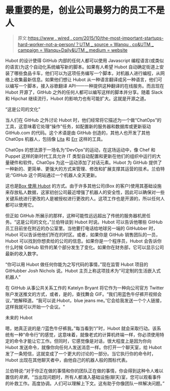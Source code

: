 # 最重要的是，创业公司最努力的员工不是人

> 原文:[https://www . wired . com/2015/10/the-most-important-startups-hard-worker-not-a-person/？UTM _ source = Wanqu . co&UTM _ campaign = Wanqu+Daily&UTM _ medium = website](https://www.wired.com/2015/10/the-most-important-startups-hardest-worker-isnt-a-person/?utm_source=wanqu.co&utm_campaign=Wanqu+Daily&utm_medium=website)

Hubot 的设计使得 GitHub 内部的任何人都可以使用 Javascript 编程语言(或类似的语言)为这个自动化系统编写新的脚本。如果有人希望 Hubot 自动确定街道上安装了哪些食品卡车，他们可以为这项任务编写一个脚本，对机器人进行编程，从网络上收集最新信息。如果他们想让 Hubot 从一种语言翻译成另一种语言，他们可以编写一个脚本，接入谷歌翻译 API——一种提供这种翻译的在线服务。而且现在 Hubot 开源了，GitHub 之外的任何人都可以编写这样的脚本并分享。随着 Slack 和 Hipchat 继续流行，Hubot 的影响力也有可能扩大。这就是开源之道。

“这是公司的文化”

当人们在 GitHub 之外讨论 Hubot 时，他们经常将它描述为一个做“ChatOps”的工具，这意味着它处理“操作”任务，如配置新的服务器和数据库或更新驱动 GitHub.com 的代码。这个术语是由 GitHub 创造的，其他人也开发了其他 ChatOps 机器人，包括像 [Lita](https://www.lita.io/) 和 [Err](http://errbot.net/) 这样的工具。

ChatOps 的想法源于一场名为“DevOps”的运动，在这场运动中，像 Chef 和 Puppet 这样的新时代工具允许 IT 类型自动配置和更新在他们的组织中运行的大量硬件和软件。ChatOps 为这一运动添加了对话元素。Hubot 为 GitHub 提供了一种新的、更简单、更强大的方式来管理、修改和扩展支撑其运营的技术。兰伯特说:“GitHub 这个网站通过一个机器人全天更新。

这也是[Box 使用 Hubot](http://Ops:%20https://www.box.com/blog/securing-chatops-enable-devops/) 的方式。由于许多其他公司(Box 的客户)使用其基础设施来存放私人数据，这家初创公司最近增强了机器人的安全性，因此可以确保对一些关键系统进行更改的人是被授权进行更改的人。这项工作也是开源的，所以任何人都可以使用它。

但正如 GitHub 所展示的那样，这种可能性远远超出了传统的服务器机房任务。“这是公司的文化，”兰伯特谈到 Hubot 时说。Hubot 可以告诉他哪些 GitHub 员工目前坐在附近的办公室里。当他要打电话给地球另一端的 GitHubber 时，Hubot 可以告诉他他们所在的时区。或者，如果你是 GitHub 销售团队的一员，Hubot 可以找到你想卖给的公司的信息。如果你是一个程序员，Hubot 会告诉你什么时候 GitHub 软件的某个部分发生了变化。如果你在财务部，它可以显示公司最新的收入数字。

“你可以用 Hubot 做任何你能为之写代码的事情，”现在监管 Hubot 项目的 GitHubber Josh Nichols 说。Hubot 主页上称这项技术为“可定制的生活嵌入式机器人”

在 GitHub 从事公共关系工作的 Katelyn Bryant 将它作为一种向公司官方 Twitter 账户发送推文的方式，或者，是的，查找舞会 GIF。“我们用蓝色牛仔裤开视频会议，”她解释道。“我可以说:Hubot，blue jeans me。’它会给我发送一个个人链接，这样我就可以开始一个会议。"

未来的 Hubot

嗯，她真正说的是:“/蓝色牛仔裤我。”每当看到“/”时，Hubot 就会采取行动。该系统有一种“命令行”的感觉，这意味着，就像老式的计算机终端一样，你必须使用特定的命令才能让它工作。但同时，它感觉像是对话，很大程度上是因为你向 Hubot 发送命令，就像你向任何人发送消息一样。你打开一个聊天室，给 Hubot 发了一条短信，这就变成了一个更大的讨论的一部分。当它执行你的命令时，Hubot 出现在其他聊天者中，由他自己的机器人般的图标代表。

兰伯特说:“对于你正在做的事情和你的团队正在做的事情，你会得到这种令人难以置信的*背景*。“当出现问题时，所有人都涌入基础设施(聊天)室，您可以观看事件的补救工作。高度协调。人们可以理解上下文。这有助于你像团队一样解决问题。”
